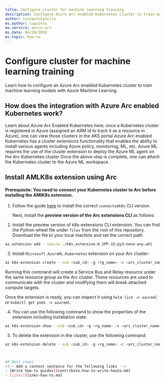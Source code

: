 ```yaml
---
title: Configure cluster for machine learning training
description: Configure Azure Arc enabled Kubernetes Cluster to train machine learning models with Azure Machine Learning
author: luisquintanilla
ms.author: luquinta
ms.service: azure-arc 
ms.date: 04/19/2020 
ms.topic: how-to 
---
```


# Configure cluster for machine learning training

Learn how to configure an Azure Arc enabled Kubernetes cluster to train machine learning models with Azure Machine Learning

## How does the integration with Azure Arc enabled Kubernetes work?

Learn about Azure Arc Enabled Kubernetes here; once a Kubernetes cluster is registered in Azure (assigned an ARM id to track it as a resource in Azure), one can view those clusters in the AKS portal
Azure Arc enabled Kubernetes has a cluster extensions functionality that enables the ability to install various agents including Azure policy, monitoring, ML, etc.
Azure ML requires the use of the cluster extension to deploy the Azure ML agent on the Arc Kubernetes cluster
Once the above step is complete, one can attach the Kubernetes cluster to the Azure ML workspace

## Install AMLK8s extension using Arc

#### Prerequisite: You need to connect your Kubernetes cluster to Arc before installing the AMlK8s extension.  
1. Follow the guide [here](https://docs.microsoft.com/en-us/azure/azure-arc/kubernetes/quickstart-connect-cluster) to install the correct `connectedk8s` CLI version.  

   Next, install the **preview version of the Arc extensions CLI** as follows:

2. Install the preview version of k8s-extensions CLI extension.  You can find the Python wheel file under `files` from the root of this repository. Download the file to your local machine and set the correct path
```bash
az extension add --source ./k8s_extension-0.1PP.15-py3-none-any.whl
```

3. Install `Microsoft.AzureML.Kubernetes` extension on your Arc cluster:

```bash
az k8s-extension create --sub <sub_id> -g <rg_name> -c <arc_cluster_name> --cluster-type connectedClusters  --extension-type Microsoft.AzureML.Kubernetes -n azureml-kubernetes-connector --release-train preview --config enableTraining=True
```

Running this command will create a Service Bus and Relay resource under the same resource group as the Arc cluster.  These resources are used to communicate with the cluster and modifying them will break attached compute targets.

Once the extension is ready, you can inspect it using `helm list -n azureml` or `kubectl get pods -n azureml`.

4. You can use the following command to show the properties of the extension including installation state:

```bash
az k8s-extension show --sub <sub_id> -g <rg_name> -c <arc_cluster_name> --cluster-type connectedclusters -n azureml-kubernetes-connector
```

5. To delete the extension in the cluster, use the following command:

```bash
az k8s-extension delete --sub <sub_id> -g <rg_name> -c <arc_cluster_name> --cluster-type connectedclusters -n azureml-kubernetes-connector



## Next steps
<!-- Add a context sentence for the following links -->
- [Write how-to guides](contribute-how-to-write-howto.md)
- [Links](links-how-to.md)